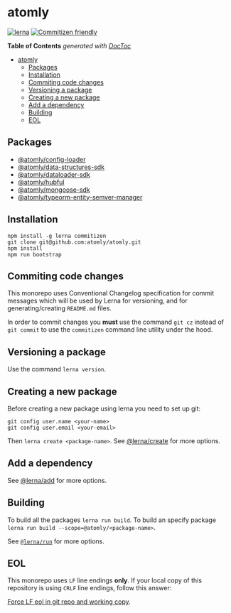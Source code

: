 # atomly

[![lerna](https://img.shields.io/badge/maintained%20with-lerna-cc00ff.svg)](https://lerna.js.org/)
[![Commitizen friendly](https://img.shields.io/badge/commitizen-friendly-brightgreen.svg)](http://commitizen.github.io/cz-cli/)

<!-- START doctoc generated TOC please keep comment here to allow auto update -->
<!-- DON'T EDIT THIS SECTION, INSTEAD RE-RUN doctoc TO UPDATE -->
**Table of Contents**  *generated with [DocToc](https://github.com/thlorenz/doctoc)*

- [atomly](#atomly)
  - [Packages](#packages)
  - [Installation](#installation)
  - [Commiting code changes](#commiting-code-changes)
  - [Versioning a package](#versioning-a-package)
  - [Creating a new package](#creating-a-new-package)
  - [Add a dependency](#add-a-dependency)
  - [Building](#building)
  - [EOL](#eol)

<!-- END doctoc generated TOC please keep comment here to allow auto update -->

## Packages

<!-- START custom generated Lerna Packages please keep comment here to allow auto update -->
<!-- DON'T EDIT THIS SECTION, INSTEAD RE-RUN `npm run readme` TO UPDATE -->

- [@atomly/config-loader](https://github.com/atomly/atomly/tree/master/packages/config-loader "@atomly/config-loader package homepage")
- [@atomly/data-structures-sdk](https://github.com/atomly/atomly/tree/master/packages/data-structures-sdk "@atomly/data-structures-sdk package homepage")
- [@atomly/dataloader-sdk](https://github.com/atomly/atomly/tree/master/packages/dataloader-sdk "@atomly/dataloader-sdk package homepage")
- [@atomly/hubful](https://github.com/atomly/atomly/tree/master/packages/hubful "@atomly/hubful package homepage")
- [@atomly/mongoose-sdk](https://github.com/atomly/atomly/tree/master/packages/mongoose-sdk "@atomly/mongoose-sdk package homepage")
- [@atomly/typeorm-entity-semver-manager](https://github.com/atomly/atomly/tree/master/packages/typeorm-entity-semver-manager "@atomly/typeorm-entity-semver-manager package homepage")

<!-- END custom generated Lerna Packages please keep comment here to allow auto update -->

## Installation

```cli
npm install -g lerna commitizen
git clone git@github.com:atomly/atomly.git
npm install
npm run bootstrap
```

## Commiting code changes

This monorepo uses Conventional Changelog specification for commit messages which will be used by Lerna for versioning, and for generating/creating `README.md` files.

In order to commit changes you **must** use the command `git cz` instead of `git commit` to use the `commitizen` command line utility under the hood.

## Versioning a package

Use the command `lerna version`.

## Creating a new package

Before creating a new package using lerna you need to set up git:

```cli
git config user.name <your-name>
git config user.email <your-email>
```

Then `lerna create <package-name>`. See [@lerna/create](https://github.com/lerna/lerna/tree/master/commands/create) for more options.

## Add a dependency

See [@lerna/add](https://github.com/lerna/lerna/tree/master/commands/add) for more options.

## Building

To build all the packages `lerna run build`. To build an specify package `lerna run build --scope=@atomly/<package-name>`.

See [`@lerna/run`](https://github.com/lerna/lerna/tree/master/commands/run) for more options.

## EOL

This monorepo uses `LF` line endings **only**. If your local copy of this repository is using `CRLF` line endings, follow this answer:

[Force LF eol in git repo and working copy](https://stackoverflow.com/a/42135910/10246377).
